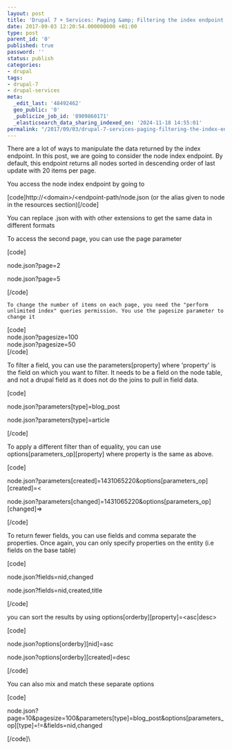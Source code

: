 ```yaml
---
layout: post
title: 'Drupal 7 + Services: Paging &amp; Filtering the index endpoint'
date: 2017-09-03 12:20:54.000000000 +01:00
type: post
parent_id: '0'
published: true
password: ''
status: publish
categories:
- drupal
tags:
- drupal-7
- drupal-services
meta:
  _edit_last: '48492462'
  geo_public: '0'
  _publicize_job_id: '8909860171'
  _elasticsearch_data_sharing_indexed_on: '2024-11-18 14:55:01'
permalink: "/2017/09/03/drupal-7-services-paging-filtering-the-index-endpoint/"
---
```


There are a lot of ways to manipulate the data returned by the index
endpoint. In this post, we are going to consider the node index
endpoint. By default, this endpoint returns all nodes sorted in
descending order of last update with 20 items per page.

You access the node index endpoint by going to

\[code\]http://\<domain\>/\<endpoint-path/node.json (or the alias given
to node in the resources section)\[/code\]

You can replace .json with with other extensions to get the same data in
different formats

To access the second page, you can use the page parameter

\[code\]

node.json?page=2

node.json?page=5

\[/code\]

    To change the number of items on each page, you need the "perform unlimited index" queries permission. You use the pagesize parameter to change it

\[code\]\
node.json?pagesize=100\
node.json?pagesize=50\
\[/code\]

To filter a field, you can use the parameters\[property\] where
\'property\' is the field on which you want to filter. It needs to be a
field on the node table, and not a drupal field as it does not do the
joins to pull in field data.

\[code\]

node.json?parameters\[type\]=blog_post

node.json?parameters\[type\]=article

\[/code\]

To apply a different filter than of equality, you can use
options\[parameters_op\]\[property\] where property is the same as
above.

\[code\]

node.json?parameters\[created\]=1431065220&options\[parameters_op\]\[created\]=\<

node.json?parameters\[changed\]=1431065220&options\[parameters_op\]\[changed\]=\>

\[/code\]

To return fewer fields, you can use fields and comma separate the
properties. Once again, you can only specify properties on the entity
(i.e fields on the base table)

\[code\]

node.json?fields=nid,changed

node.json?fields=nid,created,title

\[/code\]

you can sort the results by using
options\[orderby\]\[property\]=\<asc\|desc\>

\[code\]

node.json?options\[orderby\]\[nid\]=asc

node.json?options\[orderby\]\[created\]=desc

\[/code\]

You can also mix and match these separate options

\[code\]

node.json?page=10&pagesize=100&parameters\[type\]=blog_post&options\[parameters_op\]\[type\]=!=&fields=nid,changed

\[/code\]\
